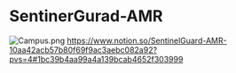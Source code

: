 # SentinerGurad-AMR

![Campus.png](https://prod-files-secure.s3.us-west-2.amazonaws.com/7e764a09-a1b6-4cd3-a50f-53cd47b67b70/e84ae5d7-288d-4e50-b33f-dbbf7d79eddc/Campus.png)
https://www.notion.so/SentinelGuard-AMR-10aa42acb57b80f69f9ac3aebc082a92?pvs=4#1bc39b4aa99a4a139bcab4652f303999
